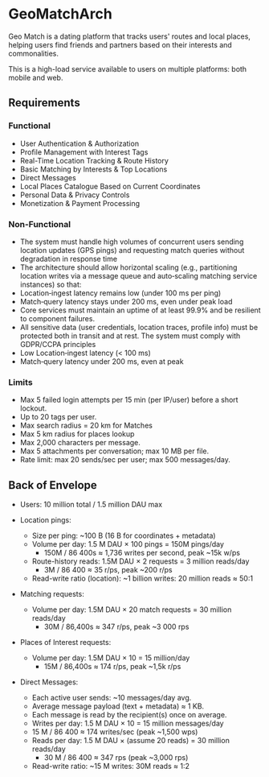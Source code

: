 # GeoMatchArch

Geo Match is a dating platform that tracks users' routes and local places, helping users find friends and partners based on their interests and commonalities.

This is a high-load service available to users on multiple platforms: both mobile and web.

## Requirements
### Functional
- User Authentication & Authorization
- Profile Management with Interest Tags
- Real-Time Location Tracking & Route History
- Basic Matching by Interests & Top Locations
- Direct Messages
- Local Places Catalogue Based on Current Coordinates
- Personal Data & Privacy Controls
- Monetization & Payment Processing 

### Non-Functional

- The system must handle high volumes of concurrent users sending location updates (GPS pings) and requesting match queries without degradation in response time
- The architecture should allow horizontal scaling (e.g., partitioning location writes via a message queue and auto‐scaling matching service instances) so that:
- Location‐ingest latency remains low (under 100 ms per ping)
- Match‐query latency stays under 200 ms, even under peak load
- Core services must maintain an uptime of at least 99.9% and be resilient to component failures.
- All sensitive data (user credentials, location traces, profile info) must be protected both in transit and at rest. The system must comply with GDPR/CCPA principles
- Low Location‐ingest latency (< 100 ms)
- Match‐query latency under 200 ms, even at peak

### Limits
- Max 5 failed login attempts per 15 min (per IP/user) before a short lockout.
- Up to 20 tags per user.
- Max search radius = 20 km for Matches
- Max 5 km radius for places lookup
- Max 2,000 characters per message.
- Max 5 attachments per conversation; max 10 MB per file.
- Rate limit: max 20 sends/sec per user; max 500 messages/day.

## Back of Envelope

- Users: 10 million total / 1.5 million DAU max
- Location pings:
  - Size per ping: ~100 B (16 B for coordinates + metadata)
  - Volume per day: 1.5 M DAU × 100 pings = 150M pings/day
    - 150M / 86 400s ≈ 1,736 writes per second, peak ~15k w/ps
  - Route-history reads: 1.5M DAU × 2 requests = 3 million reads/day
    - 3M / 86 400 ≈ 35 r/ps, peak ~200 r/ps
  - Read-write ratio (location): ~1 billion writes: 20 million reads ≈ 50:1
 
- Matching requests:
  - Volume per day: 1.5M DAU × 20 match requests = 30 million reads/day
    - 30M / 86,400s ≈ 347 r/ps, peak ~3 000 rps

- Places of Interest requests:
  - Volume per day: 1.5M DAU × 10 = 15 million/day
    - 15M / 86,400s ≈ 174 r/ps, peak ~1,5k r/ps

- Direct Messages:
  - Each active user sends: ~10 messages/day avg.
  - Average message payload (text + metadata) ≈ 1 KB.
  - Each message is read by the recipient(s) once on average.
  - Writes per day: 1.5 M DAU × 10 = 15 million messages/day
  - 15 M / 86 400 ≈ 174 writes/sec (peak ~1,500 wps)
  - Reads per day: 1.5 M DAU × (assume 20 reads) = 30 million reads/day
    - 30 M / 86 400 ≈ 347 rps (peak ~3,000 rps)
  - Read-write ratio: ~15 M writes: 30M reads ≈ 1:2

